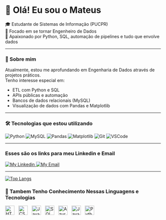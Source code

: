 # 👋 Olá! Eu sou o Mateus

🎓 Estudante de Sistemas de Informação (PUCPR)  
🚀 Focado em se tornar Engenheiro de Dados  
📍 Apaixonado por Python, SQL, automação de pipelines e tudo que envolve dados

---

### 🧠 Sobre mim

Atualmente, estou me aprofundando em Engenharia de Dados através de projetos práticos.  
Tenho interesse especial em:

- ETL com Python e SQL
- APIs públicas e automação
- Bancos de dados relacionais (MySQL)
- Visualização de dados com Pandas e Matplotlib

---
### 🛠️ Tecnologias que estou utilizando

![Python](https://img.shields.io/badge/Python-3776AB?style=for-the-badge&logo=python&logoColor=white)
![MySQL](https://img.shields.io/badge/MySQL-00758F?style=for-the-badge&logo=mysql&logoColor=white)
![Pandas](https://img.shields.io/badge/Pandas-150458?style=for-the-badge&logo=pandas&logoColor=white)
![Matplotlib](https://img.shields.io/badge/Matplotlib-007ACC?style=for-the-badge&logo=matplotlib&logoColor=white)
![Git](https://img.shields.io/badge/Git-F05032?style=for-the-badge&logo=git&logoColor=white)
![VSCode](https://img.shields.io/badge/VSCode-007ACC?style=for-the-badge&logo=visual-studio-code&logoColor=white)

-----
### Esses são os links para meu Linkedin e Email
<p align="left">
    <a href="https://www.linkedin.com/in/mateus-luiz-bailo-a32519244/">
        <img 
            alt="My Linkedin" 
            title="Linkedin" 
            src="https://img.shields.io/badge/LinkedIn-0077B5?style=for-the-badge&logo=linkedin&logoColor=white"
        />
    </a>
    <a href="mailto:mateus_bailo@hotmail.com">
        <img 
            alt="My Email" 
            title="Email" 
            src="https://img.shields.io/badge/Gmail-D14836?style=for-the-badge&logo=gmail&logoColor=white"
        />
  
</p>

---

[![Top Langs](https://github-readme-stats.vercel.app/api/top-langs/?bailomateus=anuraghazra&layout=donut)](https://github.com/anuraghazra/github-readme-stats)

### 🤖 Tambem Tenho Conhecimento Nessas Linguagens e Tecnologias

<img 
    align="left" 
    alt="HTML"
    title="HTML" 
    width="30px" 
    style="padding-right: 10px;" 
    src="https://cdn.jsdelivr.net/gh/devicons/devicon@latest/icons/html5/html5-original.svg" 
/>
<img 
    align="left" 
    alt="CSS" 
    title="CSS"
    width="30px" 
    style="padding-right: 10px;" 
    src="https://cdn.jsdelivr.net/gh/devicons/devicon@latest/icons/css3/css3-original.svg" 
/>
<img 
    align="left" 
    alt="JavaScript" 
    title="JavaScript"
    width="30px" 
    style="padding-right: 10px;" 
    src="https://cdn.jsdelivr.net/gh/devicons/devicon@latest/icons/javascript/javascript-original.svg" 
/>
<img 
    align="left" 
    alt="SQL Dev"
    title="SQL Dev" 
    width="30px" 
    style="padding-right: 10px;" 
    src="https://cdn.jsdelivr.net/gh/devicons/devicon@latest/icons/sqldeveloper/sqldeveloper-plain.svg" 
/>
<img 
    align="left" 
    alt="Azure SQL"
    title="Azure SQL" 
    width="30px" 
    style="padding-right: 10px;" 
    src="https://cdn.jsdelivr.net/gh/devicons/devicon@latest/icons/azuresqldatabase/azuresqldatabase-original.svg" 
/>
<img 
    align="left" 
    alt="Java" 
    title="Java"
    width="30px" 
    style="padding-right: 10px;" 
    src="https://cdn.jsdelivr.net/gh/devicons/devicon@latest/icons/java/java-original.svg" 
/>
<img 
    align="left" 
    alt="Python" 
    title="Python"
    width="30px" 
    style="padding-right: 10px;" 
    src="https://cdn.jsdelivr.net/gh/devicons/devicon@latest/icons/python/python-original.svg" 
/>

<br/>
<br/>

